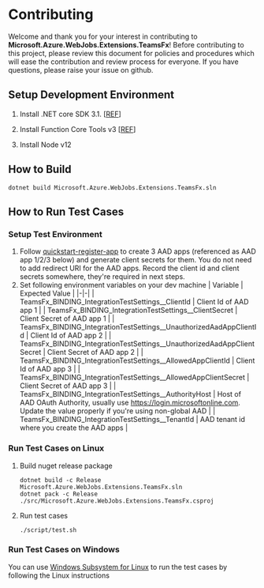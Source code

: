 # Contributing

Welcome and thank you for your interest in contributing to **Microsoft.Azure.WebJobs.Extensions.TeamsFx**! Before contributing to this project, please review this document for policies and procedures which will ease the contribution and review process for everyone. If you have questions, please raise your issue on github.

## Setup Development Environment

1. Install .NET core SDK 3.1. [[REF](https://dotnet.microsoft.com/download/dotnet-core/3.1)]

1. Install Function Core Tools v3 [[REF](https://docs.microsoft.com/en-us/azure/azure-functions/functions-run-local?tabs=linux%2Ccsharp%2Cbash#install-the-azure-functions-core-tools)]

1. Install Node v12

## How to Build

```shell
dotnet build Microsoft.Azure.WebJobs.Extensions.TeamsFx.sln
```

## How to Run Test Cases

### Setup Test Environment
1. Follow [quickstart-register-app](https://docs.microsoft.com/en-us/azure/active-directory/develop/quickstart-register-app) to create 3 AAD apps (referenced as AAD app 1/2/3 below) and generate client secrets for them. You do not need to add redirect URI for the AAD apps. Record the client id and client secrets somewhere, they're required in next steps.
1. Set following environment variables on your dev machine
    | Variable | Expected Value |
    |-|-|
    | TeamsFx_BINDING_IntegrationTestSettings__ClientId | Client Id of AAD app 1 |
    | TeamsFx_BINDING_IntegrationTestSettings__ClientSecret | Client Secret of AAD app 1 |
    | TeamsFx_BINDING_IntegrationTestSettings__UnauthorizedAadAppClientId | Client Id of AAD app 2 |
    | TeamsFx_BINDING_IntegrationTestSettings__UnauthorizedAadAppClientSecret | Client Secret of AAD app 2 |
    | TeamsFx_BINDING_IntegrationTestSettings__AllowedAppClientId | Client Id of AAD app 3 |
    | TeamsFx_BINDING_IntegrationTestSettings__AllowedAppClientSecret | Client Secret of AAD app 3 |
    | TeamsFx_BINDING_IntegrationTestSettings__AuthorityHost | Host of AAD OAuth Authority, usually use https://login.microsoftonline.com. Update the value properly if you're using non-global AAD |
    | TeamsFx_BINDING_IntegrationTestSettings__TenantId | AAD tenant id where you create the AAD apps |

### Run Test Cases on Linux

1. Build nuget release package
    ```shell
    dotnet build -c Release Microsoft.Azure.WebJobs.Extensions.TeamsFx.sln
    dotnet pack -c Release ./src/Microsoft.Azure.WebJobs.Extensions.TeamsFx.csproj
    ```
1. Run test cases
    ```shell
    ./script/test.sh
    ```

### Run Test Cases on Windows
You can use [Windows Subsystem for Linux](https://docs.microsoft.com/en-us/windows/wsl/) to run the test cases by following the Linux instructions
